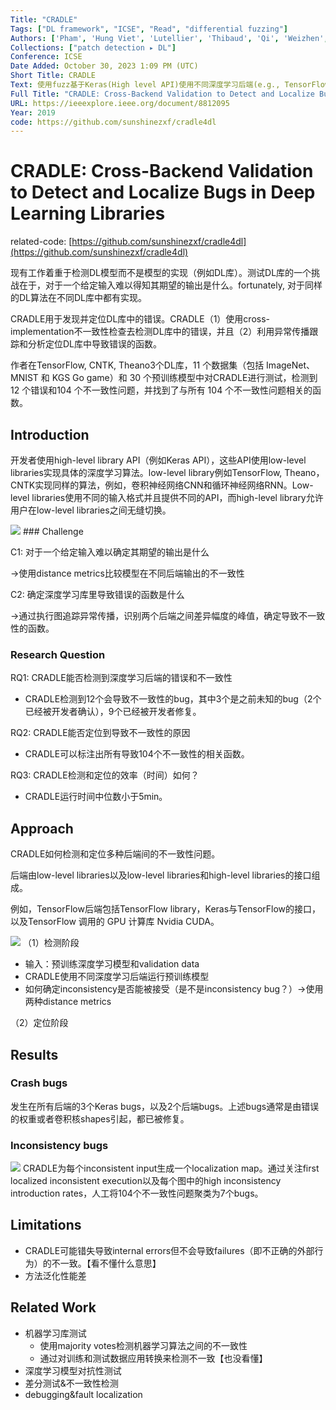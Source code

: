 ```yaml
---
Title: "CRADLE"
Tags: ["DL framework", "ICSE", "Read", "differential fuzzing"]
Authors: ['Pham', 'Hung Viet', 'Lutellier', 'Thibaud', 'Qi', 'Weizhen', 'Tan', 'Lin']
Collections: ["patch detection ▸ DL"]
Conference: ICSE
Date Added: October 30, 2023 1:09 PM (UTC)
Short Title: CRADLE
Text: 使用fuzz基于Keras(High level API)使用不同深度学习后端(e.g., TensorFlow)运行预训练模型，检测并定位不同深度学习后端的不一致性问题。
Full Title: "CRADLE: Cross-Backend Validation to Detect and Localize Bugs in Deep Learning Libraries"
URL: https://ieeexplore.ieee.org/document/8812095
Year: 2019
code: https://github.com/sunshinezxf/cradle4dl
---
```

# CRADLE: Cross-Backend Validation to Detect and Localize Bugs in Deep Learning Libraries

related-code: [https://github.com/sunshinezxf/cradle4dl](https://github.com/sunshinezxf/cradle4dl)

现有工作着重于检测DL模型而不是模型的实现（例如DL库）。测试DL库的一个挑战在于，对于一个给定输入难以得知其期望的输出是什么。fortunately, 对于同样的DL算法在不同DL库中都有实现。

CRADLE用于发现并定位DL库中的错误。CRADLE（1）使用cross-implementation不一致性检查去检测DL库中的错误，并且（2）利用异常传播跟踪和分析定位DL库中导致错误的函数。

作者在TensorFlow, CNTK, Theano3个DL库，11 个数据集（包括 ImageNet、MNIST 和 KGS Go game）和 30 个预训练模型中对CRADLE进行测试，检测到 12 个错误和104 个不一致性问题，并找到了与所有 104 个不一致性问题相关的函数。

## Introduction

开发者使用high-level library API（例如Keras API），这些API使用low-level libraries实现具体的深度学习算法。low-level library例如TensorFlow, Theano， CNTK实现同样的算法，例如，卷积神经网络CNN和循环神经网络RNN。Low-level libraries使用不同的输入格式并且提供不同的API，而high-level library允许用户在low-level libraries之间无缝切换。

<img src="/CRADLE/Untitled.png" className="img"/>
### Challenge

C1: 对于一个给定输入难以确定其期望的输出是什么

→使用distance metrics比较模型在不同后端输出的不一致性

C2: 确定深度学习库里导致错误的函数是什么

→通过执行图追踪异常传播，识别两个后端之间差异幅度的峰值，确定导致不一致性的函数。

### Research Question

RQ1: CRADLE能否检测到深度学习后端的错误和不一致性

- CRADLE检测到12个会导致不一致性的bug，其中3个是之前未知的bug（2个已经被开发者确认），9个已经被开发者修复。

RQ2: CRADLE能否定位到导致不一致性的原因

- CRADLE可以标注出所有导致104个不一致性的相关函数。

RQ3: CRADLE检测和定位的效率（时间）如何？

- CRADLE运行时间中位数小于5min。

## Approach

CRADLE如何检测和定位多种后端间的不一致性问题。

后端由low-level libraries以及low-level libraries和high-level libraries的接口组成。

例如，TensorFlow后端包括TensorFlow library，Keras与TensorFlow的接口，以及TensorFlow 调用的 GPU 计算库 Nvidia CUDA。

<img src="/CRADLE/Untitled%201.png" className="img"/>
（1）检测阶段

- 输入：预训练深度学习模型和validation data
- CRADLE使用不同深度学习后端运行预训练模型
- 如何确定inconsistency是否能被接受（是不是inconsistency bug？）→使用两种distance metrics

（2）定位阶段

## Results

### Crash bugs

发生在所有后端的3个Keras bugs，以及2个后端bugs。上述bugs通常是由错误的权重或者卷积核shapes引起，都已被修复。

### Inconsistency bugs

<img src="/CRADLE/Untitled%202.png" className="img"/>
CRADLE为每个inconsistent input生成一个localization map。通过关注first localized inconsistent execution以及每个图中的high inconsistency introduction rates，人工将104个不一致性问题聚类为7个bugs。

## Limitations

- CRADLE可能错失导致internal errors但不会导致failures（即不正确的外部行为）的不一致。【看不懂什么意思】
- 方法泛化性能差

## Related Work

- 机器学习库测试
    - 使用majority votes检测机器学习算法之间的不一致性
    - 通过对训练和测试数据应用转换来检测不一致【也没看懂】
- 深度学习模型对抗性测试
- 差分测试&不一致性检测
- debugging&fault localization